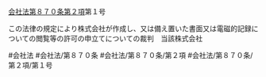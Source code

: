 [会社法第８７０条第２項](会社法＿＿＿＿第８７０条第２項)第１号

この法律の規定により株式会社が作成し、又は備え置いた書面又は電磁的記録についての閲覧等の許可の申立てについての裁判　当該株式会社


#会社法
#会社法/第８７０条
#会社法/第８７０条/第２項
#会社法/第８７０条/第２項/第１号
